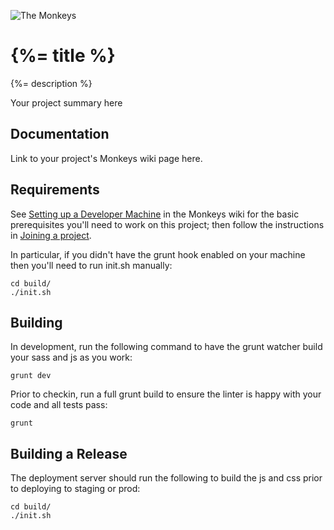 ![The Monkeys](http://www.themonkeys.com.au/img/monkey_logo.png)

{%= title %}
=======================

{%= description %}

Your project summary here

Documentation
-------------

Link to your project's Monkeys wiki page here.

Requirements
------------
See [Setting up a Developer Machine][1] in the Monkeys wiki for the basic prerequisites you'll need to work on this
project; then follow the instructions in [Joining a project][2].

In particular, if you didn't have the grunt hook enabled on your machine then you'll need to run init.sh manually:

    cd build/
    ./init.sh

[1]: https://wiki.monkeylabs.com.au/doku.php?id=howtos:development_procedures:setting_up_a_developer_machine
[2]: https://wiki.monkeylabs.com.au/doku.php?id=howtos:development_procedures:joining_a_project

Building
--------
In development, run the following command to have the grunt watcher build your sass and js as you work:

    grunt dev

Prior to checkin, run a full grunt build to ensure the linter is happy with your code and all tests pass:

    grunt

Building a Release
------------------
The deployment server should run the following to build the js and css prior to deploying to staging or prod:

    cd build/
    ./init.sh

